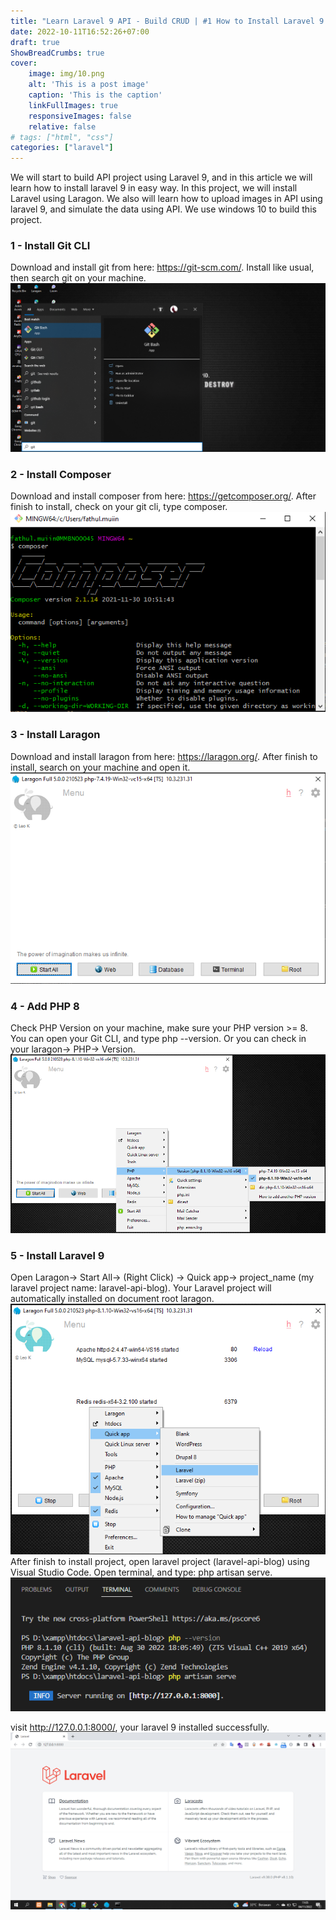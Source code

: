 ```yaml
---
title: "Learn Laravel 9 API - Build CRUD | #1 How to Install Laravel 9 in Windows"
date: 2022-10-11T16:52:26+07:00
draft: true
ShowBreadCrumbs: true
cover:
    image: img/10.png
    alt: 'This is a post image'
    caption: 'This is the caption'
    linkFullImages: true
    responsiveImages: false
    relative: false
# tags: ["html", "css"]
categories: ["laravel"]
---
```

We will start to build API project using Laravel 9, and in this article we will learn how to install laravel 9 in easy way. In this project, we will install Laravel using Laragon. We also will learn how to upload images in API using laravel 9, and simulate the data using API. We use windows 10 to build this project. 
### 1 - Install Git CLI
Download and install git from here: https://git-scm.com/. Install like usual, then search git on your machine. 
![git](https://raw.githubusercontent.com/fmuiin14/fmuiin14.github.io/d3fd5981d9247a017e111966c18037a1ccbd8c06/content/posts/images/1.git.png)
### 2 - Install Composer
Download and install composer from here: https://getcomposer.org/. After finish to install, check on your git cli, type composer.
![composer](https://raw.githubusercontent.com/fmuiin14/fmuiin14.github.io/d3fd5981d9247a017e111966c18037a1ccbd8c06/content/posts/images/2.%20composer.png)
### 3 - Install Laragon
Download and install laragon from here: https://laragon.org/. After finish to install, search on your machine and open it.
![laragon](https://raw.githubusercontent.com/fmuiin14/fmuiin14.github.io/d3fd5981d9247a017e111966c18037a1ccbd8c06/content/posts/images/3.%20laragon.png)
### 4 - Add PHP 8
Check PHP Version on your machine, make sure your PHP version >= 8. You can open your Git CLI, and type php --version. Or you can check in your laragon-> PHP-> Version.
![laragon](https://raw.githubusercontent.com/fmuiin14/fmuiin14.github.io/d3fd5981d9247a017e111966c18037a1ccbd8c06/content/posts/images/4.%20check%20php.png)
### 5 - Install Laravel 9
Open Laragon-> Start All-> (Right Click) ->  Quick app-> project_name (my laravel project name: laravel-api-blog).
Your Laravel project will automatically installed on document root laragon.
![laravel9](https://raw.githubusercontent.com/fmuiin14/fmuiin14.github.io/d3fd5981d9247a017e111966c18037a1ccbd8c06/content/posts/images/5.%20install%20laravel.png)
After finish to install project, open laravel project (laravel-api-blog) using Visual Studio Code. Open terminal, and type: php artisan serve.
![terminal](https://raw.githubusercontent.com/fmuiin14/fmuiin14.github.io/3280dd45e21c676dcbc7114c39ed5dc201a7e180/content/posts/images/6.%20serve.png)

visit http://127.0.0.1:8000/, your laravel 9 installed successfully.
![laravel](https://raw.githubusercontent.com/fmuiin14/fmuiin14.github.io/3280dd45e21c676dcbc7114c39ed5dc201a7e180/content/posts/images/7.%20laravel.png)
